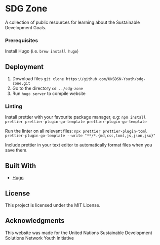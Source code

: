 # SDG Zone

A collection of public resources for learning about the Sustainable Development Goals.

### Prerequisites

Install Hugo (i.e. `brew install hugo`)

## Deployment

1. Download files `git clone https://github.com/UNSDSN-Youth/sdg-zone.git`
2. Go to the directory `cd ../sdg-zone`
3. Run `hugo server` to compile website

### Linting

Install prettier with your favourite package manager, e.g:
`npm install prettier prettier-plugin-go-template prettier-plugin-go-template`

Run the linter on all relevant files:
`npx prettier prettier-plugin-toml prettier-plugin-go-template --write "**/*.{md,css,toml,js,json,jsx}"`

Include prettier in your text editor to automatically format files when you save them.

## Built With

-   [Hugo](https://gohugo.io/)

## License

This project is licensed under the MIT License.

## Acknowledgments

This website was made for the United Nations Sustainable Development Solutions Network Youth Initiative
